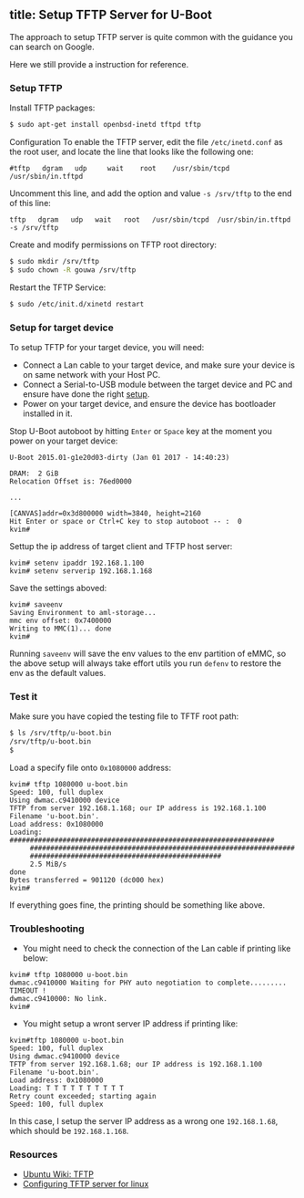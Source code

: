 title: Setup TFTP Server for U-Boot
---

The approach to setup TFTP server is quite common with the guidance you can search on Google.

Here we still provide a instruction for reference.


### Setup TFTP
Install TFTP packages:
```sh
$ sudo apt-get install openbsd-inetd tftpd tftp
```

Configuration
To enable the TFTP server, edit the file `/etc/inetd.conf` as the root user, and locate the line that looks like the following one:
```
#tftp   dgram   udp     wait    root    /usr/sbin/tcpd  /usr/sbin/in.tftpd
```
Uncomment this line, and add the option and value `-s /srv/tftp` to the end of this line: 
```
tftp   dgram   udp   wait   root   /usr/sbin/tcpd  /usr/sbin/in.tftpd -s /srv/tftp
```

Create and modify permissions on TFTP root directory:
```sh
$ sudo mkdir /srv/tftp
$ sudo chown -R gouwa /srv/tftp
```

Restart the TFTP Service:
```sh
$ sudo /etc/init.d/xinetd restart
```

### Setup for target device
To setup TFTP for your target device, you will need:

* Connect a Lan cable to your target device, and make sure your device is on same network with your Host PC.
* Connect a Serial-to-USB module between the target device and PC and ensure have done the right [setup](/vim/SetupSerialTool.html).
* Power on your target device, and ensure the device has bootloader installed in it.

Stop U-Boot autoboot by hitting `Enter` or `Space` key at the moment you power on your target device:

```
U-Boot 2015.01-g1e20d03-dirty (Jan 01 2017 - 14:40:23)

DRAM:  2 GiB
Relocation Offset is: 76ed0000

...

[CANVAS]addr=0x3d800000 width=3840, height=2160
Hit Enter or space or Ctrl+C key to stop autoboot -- :  0 
kvim#
```

Settup the ip address of target client and TFTP host server:
```
kvim# setenv ipaddr 192.168.1.100
kvim# setenv serverip 192.168.1.168
```

Save the settings aboved:
```
kvim# saveenv
Saving Environment to aml-storage...
mmc env offset: 0x7400000 
Writing to MMC(1)... done
kvim#
```
Running `saveenv` will save the env values to the env partition of eMMC, so the above setup will always take effort utils you run `defenv` to restore the env as the default values.


### Test it
Make sure you have copied the testing file to TFTF root path:
```sh
$ ls /srv/tftp/u-boot.bin
/srv/tftp/u-boot.bin
$ 
```

Load a specify file onto `0x1080000` address:
```
kvim# tftp 1080000 u-boot.bin
Speed: 100, full duplex
Using dwmac.c9410000 device
TFTP from server 192.168.1.168; our IP address is 192.168.1.100
Filename 'u-boot.bin'.
Load address: 0x1080000
Loading: #################################################################
	 #################################################################
	 ###############################################
	 2.5 MiB/s
done
Bytes transferred = 901120 (dc000 hex)
kvim#
```
If everything goes fine, the printing should be something like above.


### Troubleshooting
* You might need to check the connection of the Lan cable if printing like below:
```
kvim# tftp 1080000 u-boot.bin
dwmac.c9410000 Waiting for PHY auto negotiation to complete......... TIMEOUT !
dwmac.c9410000: No link.
kvim#
```

* You might setup a wront server IP address if printing like:
```
kvim#tftp 1080000 u-boot.bin
Speed: 100, full duplex
Using dwmac.c9410000 device
TFTP from server 192.168.1.68; our IP address is 192.168.1.100
Filename 'u-boot.bin'.
Load address: 0x1080000
Loading: T T T T T T T T T T 
Retry count exceeded; starting again
Speed: 100, full duplex
```
In this case, I setup the server IP address as a wrong one `192.168.1.68`, which should be `192.168.1.168`.

### Resources
* [Ubuntu Wiki: TFTP](https://help.ubuntu.com/community/TFTP)
* [Configuring TFTP server for linux](http://venkateshabbarapu.blogspot.com/2012/10/configuring-tftp-server-for-linux.html)
